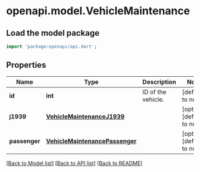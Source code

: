 # openapi.model.VehicleMaintenance

## Load the model package
```dart
import 'package:openapi/api.dart';
```

## Properties
Name | Type | Description | Notes
------------ | ------------- | ------------- | -------------
**id** | **int** | ID of the vehicle. | [default to null]
**j1939** | [**VehicleMaintenanceJ1939**](VehicleMaintenanceJ1939.md) |  | [optional] [default to null]
**passenger** | [**VehicleMaintenancePassenger**](VehicleMaintenancePassenger.md) |  | [optional] [default to null]

[[Back to Model list]](../README.md#documentation-for-models) [[Back to API list]](../README.md#documentation-for-api-endpoints) [[Back to README]](../README.md)


